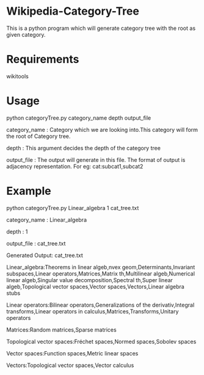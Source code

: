 Wikipedia-Category-Tree
=======================

This is a python program which will generate category tree with the root as given category.

Requirements
============
wikitools

Usage
===========
python categoryTree.py category_name depth output_file

category_name : Category which we are looking into.This category will form the root of Category tree.

depth : This argument decides the depth of the category tree

output_file : The output will generate in this file. The format of output is adjacency representation. For eg: cat:subcat1,subcat2


Example
===========
python categoryTree.py Linear_algebra 1 cat_tree.txt

category_name : Linear_algebra

depth : 1

output_file : cat_tree.txt

Generated Output: cat_tree.txt

Linear_algebra:Theorems in linear algeb,nvex geom,Determinants,Invariant subspaces,Linear operators,Matrices,Matrix th,Multilinear algeb,Numerical linear algeb,Singular value decomposition,Spectral th,Super linear algeb,Topological vector spaces,Vector spaces,Vectors,Linear algebra stubs

Linear operators:Bilinear operators,Generalizations of the derivativ,Integral transforms,Linear operators in calculus,Matrices,Transforms,Unitary operators

Matrices:Random matrices,Sparse matrices

Topological vector spaces:Fréchet spaces,Normed spaces,Sobolev spaces

Vector spaces:Function spaces,Metric linear spaces

Vectors:Topological vector spaces,Vector calculus
